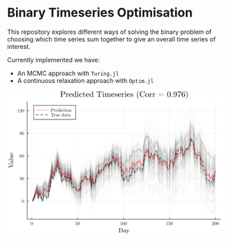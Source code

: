 # Binary Timeseries Optimisation

This repository explores different ways of solving the binary problem of choosing which time series sum together to give an overall time series of interest.

Currently implemented we have:
- An MCMC approach with `Turing.jl`
- A continuous relaxation approach with `Optim.jl`

![Example output](/figures/example_prediction_2.png)
